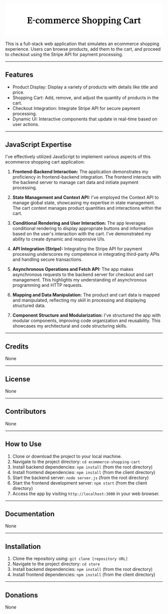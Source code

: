 ![Ecommerce Shopping Cart](store/public/as.png)

This is a full-stack web application that simulates an ecommerce shopping experience. Users can browse products, add them to the cart, and proceed to checkout using the Stripe API for payment processing.

---

## Features

- Product Display: Display a variety of products with details like title and price.
- Shopping Cart: Add, remove, and adjust the quantity of products in the cart.
- Checkout Integration: Integrate Stripe API for secure payment processing.
- Dynamic UI: Interactive components that update in real-time based on user actions.

---

## JavaScript Expertise

I've effectively utilized JavaScript to implement various aspects of this ecommerce shopping cart application:

1. **Frontend-Backend Interaction:**
   The application demonstrates my proficiency in frontend-backend integration. The frontend interacts with the backend server to manage cart data and initiate payment processing.

2. **State Management and Context API:**
   I've employed the Context API to manage global state, showcasing my expertise in state management. The cart context manages product quantities and interactions within the cart.

3. **Conditional Rendering and User Interaction:**
   The app leverages conditional rendering to display appropriate buttons and information based on the user's interaction with the cart. I've demonstrated my ability to create dynamic and responsive UIs.

4. **API Integration (Stripe):**
   Integrating the Stripe API for payment processing underscores my competence in integrating third-party APIs and handling secure transactions.

5. **Asynchronous Operations and Fetch API:**
   The app makes asynchronous requests to the backend server for checkout and cart management. This highlights my understanding of asynchronous programming and HTTP requests.

6. **Mapping and Data Manipulation:**
   The product and cart data is mapped and manipulated, reflecting my skill in processing and displaying structured data.

7. **Component Structure and Modularization:**
   I've structured the app with modular components, improving code organization and reusability. This showcases my architectural and code structuring skills.

---

## Credits

None

---

## License

None

---

## Contributors

None

---

## How to Use

1. Clone or download the project to your local machine.
2. Navigate to the project directory: `cd ecommerce-shopping-cart`
3. Install backend dependencies: `npm install` (from the root directory)
4. Install frontend dependencies: `npm install` (from the client directory)
5. Start the backend server: `node server.js` (from the root directory)
6. Start the frontend development server: `npm start` (from the client directory)
7. Access the app by visiting `http://localhost:3000` in your web browser.

---

## Documentation 

None

---

## Installation

1. Clone the repository using: `git clone [repository URL]`
2. Navigate to the project directory: `cd store`
3. Install backend dependencies: `npm install` (from the root directory)
4. Install frontend dependencies: `npm install` (from the client directory)

---

## Donations

None
